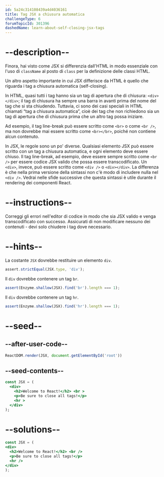 ```yaml
---
id: 5a24c314108439a4d4036161
title: Tag JSX a chiusura automatica
challengeType: 6
forumTopicId: 301396
dashedName: learn-about-self-closing-jsx-tags
---
```


# --description--

Finora, hai visto come JSX si differenzia dall'HTML in modo essenziale con l'uso di `className` al posto di `class` per la definizione delle classi HTML.

Un altro aspetto importante in cui JSX differisce da HTML è quello che riguarda i tag a chiusura automatica (self-closing).

In HTML, quasi tutti i tag hanno sia un tag di apertura che di chiusura: `<div></div>`; il tag di chiusura ha sempre una barra in avanti prima del nome del tag che si sta chiudendo. Tuttavia, ci sono dei casi speciali in HTML chiamati “tag a chiusura automatica”, cioè dei tag che non richiedono sia un tag di apertura che di chiusura prima che un altro tag possa iniziare.

Ad esempio, il tag line-break può essere scritto come `<br>` o come `<br />`, ma non dovrebbe mai essere scritto come `<br></br>`, poiché non contiene alcun contenuto.

In JSX, le regole sono un po' diverse. Qualsiasi elemento JSX può essere scritto con un tag a chiusura automatica, e ogni elemento deve essere chiuso. Il tag line-break, ad esempio, deve essere sempre scritto come `<br />` per essere codice JSX valido che possa essere transcodificato. Un `<div>`, invece, può essere scritto come `<div />` o `<div></div>`. La differenza è che nella prima versione della sintassi non c'è modo di includere nulla nel `<div />`. Vedrai nelle sfide successive che questa sintassi è utile durante il rendering dei componenti React.

# --instructions--

Correggi gli errori nell'editor di codice in modo che sia JSX valido e venga transcodificato con successo. Assicurati di non modificare nessuno dei contenuti - devi solo chiudere i tag dove necessario.

# --hints--

La costante `JSX` dovrebbe restituire un elemento `div`.

```js
assert.strictEqual(JSX.type, 'div');
```

Il `div` dovrebbe contenere un tag `br`.

```js
assert(Enzyme.shallow(JSX).find('br').length === 1);
```

Il `div` dovrebbe contenere un tag `hr`.

```js
assert(Enzyme.shallow(JSX).find('hr').length === 1);
```

# --seed--

## --after-user-code--

```jsx
ReactDOM.render(JSX, document.getElementById('root'))
```

## --seed-contents--

```jsx
const JSX = (
  <div>
    <h2>Welcome to React!</h2> <br >
    <p>Be sure to close all tags!</p>
    <hr >
  </div>
);
```

# --solutions--

```jsx
const JSX = (
<div>
  <h2>Welcome to React!</h2> <br />
  <p>Be sure to close all tags!</p>
  <hr />
</div>
);
```
